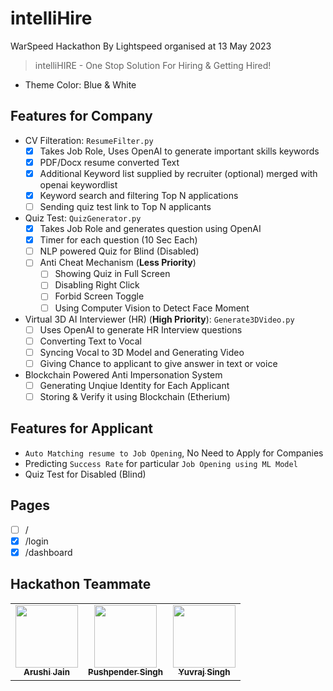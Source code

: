 # intelliHire
WarSpeed Hackathon By Lightspeed organised at 13 May 2023

> intelliHIRE -  One Stop Solution For Hiring & Getting Hired!

- Theme Color: Blue & White

## Features for Company

- CV Filteration: `ResumeFilter.py`
    - [X] Takes Job Role, Uses OpenAI to generate important skills keywords 
    - [X] PDF/Docx resume converted Text
    - [X] Additional Keyword list supplied by recruiter (optional) merged with openai keywordlist
    - [X] Keyword search and filtering Top N applications
    - [ ] Sending quiz test link to Top N applicants

- Quiz Test: `QuizGenerator.py`
    - [X] Takes Job Role and generates question using OpenAI
    - [X] Timer for each question (10 Sec Each)
    - [ ] NLP powered Quiz for Blind (Disabled)
    - [ ] Anti Cheat Mechanism (**Less Priority**)
      - [ ] Showing Quiz in Full Screen
      - [ ] Disabling Right Click
      - [ ] Forbid Screen Toggle
      - [ ] Using Computer Vision to Detect Face Moment
      
- Virtual 3D AI Interviewer (HR) (**High Priority**): `Generate3DVideo.py`
    - [ ] Uses OpenAI to generate HR Interview questions
    - [ ] Converting Text to Vocal 
    - [ ] Syncing Vocal to 3D Model and Generating Video
    - [ ] Giving Chance to applicant to give answer in text or voice

- Blockchain Powered Anti Impersonation System
    - [ ] Generating Unqiue Identity for Each Applicant
    - [ ] Storing & Verify it using Blockchain (Etherium)

## Features for Applicant
- `Auto Matching resume to Job Opening`, No Need to Apply for Companies 
- Predicting `Success Rate` for particular `Job Opening using ML Model`
- Quiz Test for Disabled (Blind)

## Pages
- [ ] /
- [X] /login
- [X] /dashboard

## Hackathon Teammate
<table>
<tr>

<td align="center">
    <a href="https://github.com/arushi167">
        <kbd><img src="https://avatars3.githubusercontent.com/arushi167?size=400" width="100px;" alt=""/></kbd><br />
        <sub><b>Arushi Jain</b></sub>
    </a><br />
</td>

<td align="center">
    <a href="https://github.com/PushpenderIndia">
        <kbd><img src="https://avatars3.githubusercontent.com/PushpenderIndia?size=400" width="100px;" alt=""/></kbd><br />
        <sub><b>Pushpender Singh</b></sub>
    </a><br />
</td>

<td align="center">
    <a href="https://github.com/Yuvraj0208">
        <kbd><img src="https://avatars3.githubusercontent.com/Yuvraj0208?size=400" width="100px;" alt=""/></kbd><br />
        <sub><b>Yuvraj Singh</b></sub>
    </a><br />
</td>

</tr>
</tr>
</table>






